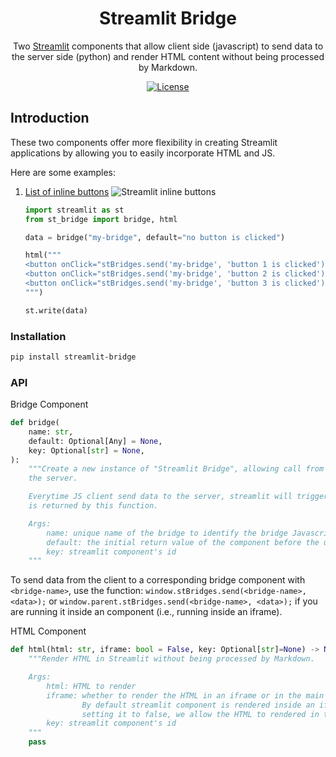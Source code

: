 <h1 align="center">Streamlit Bridge</h1>

<div align="center">
    Two <a href="https://streamlit.io/">Streamlit</a> components that allow client side (javascript) to send data to the server side (python) and render HTML content without being processed by Markdown.

[![License](https://img.shields.io/badge/license-MIT-blue.svg)](https://opensource.org/licenses/MIT)

</div>

## Introduction

These two components offer more flexibility in creating Streamlit applications by allowing you to easily incorporate HTML and JS.

Here are some examples:

1. [List of inline buttons](/examples/inline_buttons.py) ![Streamlit inline buttons](/examples/inline_buttons.gif)

   ```python
   import streamlit as st
   from st_bridge import bridge, html

   data = bridge("my-bridge", default="no button is clicked")

   html("""
   <button onClick="stBridges.send('my-bridge', 'button 1 is clicked')">Button 1</button>
   <button onClick="stBridges.send('my-bridge', 'button 2 is clicked')">Button 2</button>
   <button onClick="stBridges.send('my-bridge', 'button 3 is clicked')">Button 3</button>
   """)

   st.write(data)
   ```

### Installation

```bash
pip install streamlit-bridge
```

### API

Bridge Component

```python
def bridge(
    name: str,
    default: Optional[Any] = None,
    key: Optional[str] = None,
):
    """Create a new instance of "Streamlit Bridge", allowing call from the client to
    the server.

    Everytime JS client send data to the server, streamlit will trigger a rerun and the data
    is returned by this function.

    Args:
        name: unique name of the bridge to identify the bridge Javascript's call will send data to
        default: the initial return value of the component before the user has interacted with it.
        key: streamlit component's id
    """
```

To send data from the client to a corresponding bridge component with `<bridge-name>`, use the function: `window.stBridges.send(<bridge-name>, <data>);` or `window.parent.stBridges.send(<bridge-name>, <data>);` if you are running it inside an component (i.e., running inside an iframe).

HTML Component

```python
def html(html: str, iframe: bool = False, key: Optional[str]=None) -> None:
    """Render HTML in Streamlit without being processed by Markdown.

    Args:
        html: HTML to render
        iframe: whether to render the HTML in an iframe or in the main document.
                By default streamlit component is rendered inside an iframe, so by
                setting it to false, we allow the HTML to rendered in the main document.
        key: streamlit component's id
    """
    pass
```
